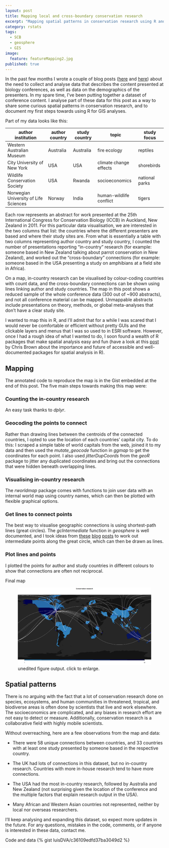 ```yaml
---
layout: post
title: Mapping local and cross-boundary conservation research
excerpt: "Mapping spatial patterns in conservation research using R and ICCB 2011 presentation data."
category: rstats
tags: 
  - SCB
  - geosphere
  - GIS
image: 
  feature: featureMapping2.jpg
published: true
---
```


In the past few months I wrote a couple of blog posts ([here](http://luisdva.github.io/Mammalogy-Reviewed/) and [here](http://luisdva.github.io/Presentation-to-publication/)) about the need to collect and analyse data that describes the content presented at biology conferences, as well as data on the demographics of the presenters. In my spare time, I’ve been putting together a dataset of conference content. I analyse part of these data for this post as a way to share some curious spatial patterns in conservation research, and to document my first steps towards using R for GIS analyses. 

Part of my data looks like this:

|author institution|author country|study country|topic|study focus|
|---|---|---|---|---|
|Western Australian Museum|Australia|Australia|fire ecology|reptiles|
|City University of New York|USA|USA|climate change effects|shorebirds|
|Wildlife Conservation Society|USA|Rwanda|socioeconomics|national parks|
|Norwegian University of Life Sciences|Norway|India|human-wildlife conflict|tigers|

Each row represents an abstract for work presented at the 25th International Congress for Conservation Biology (ICCB) in Auckland, New Zealand in 2011. For this particular data visualisation, we are interested in the two columns that list: the countries where the different presenters are based and where their study sites are. From what is essentially a table with two columns representing author country and study country, I counted the number of presentations reporting “in-country” research (for example: someone based in New Zealand talking about parrot conservation in New Zealand), and worked out the “cross-boundary” connections (for example: someone based in the USA presenting a study on amphibians at a field site in Africa).

On a map, in-country research can be visualised by colour-coding countries with count data, and the cross-boundary connections can be shown using lines linking author and study countries. The map in this post shows a reduced sample of the whole conference data (300 out of ~900 abstracts), and not all conference material can be mapped. Unmappable abstracts include presentations on theory, methods, or global meta-analyses that don’t have a clear study site.

I wanted to map this in R, and I’ll admit that for a while I was scared that I would never be comfortable or efficient without pretty GUIs and the clickable layers and menus that I was so used to in ESRI software. However, once I had a rough idea of what I wanted to do, I soon found a wealth of R packages that make spatial analysis easy and fun (have a look at this [post](http://www.seascapemodels.org/rstats/rspatial/2015/07/25/the_future_programming.html) by Chris Brown about the importance and future of accessible and well-documented packages for spatial analysis in R).

## Mapping

The annotated code to reproduce the map is in the Gist embedded at the end of this post. The five main steps towards making this map were:

### Counting the in-country research
An easy task thanks to _dplyr_.

### Geocoding the points to connect

Rather than drawing lines between the centroids of the connected countries, I opted to use the location of each countries’ capital city. To do this: I scraped a simple table of world capitals from the web, joined it to my data and then used the _mutate_geocode_ function in _ggmap_ to get the coordinates for each point. I also used _jitterDupCoords_ from the _geoR_ package to jitter any duplicated coordinates and bring out the connections that were hidden beneath overlapping lines. 

### Visualising in-country research
The _rworldmap_ package comes with functions to join user data with an internal world map using country names, which can then be plotted with flexible graphical options. 

### Get lines to connect points
The best way to visualise geographic connections is using shortest-path lines (great circles). The _gcIntermediate_ function in _geosphere_ is well documented, and I took ideas from [these](http://flowingdata.com/2011/05/11/how-to-map-connections-with-great-circles/) [blog](http://robinlovelace.net/2014/06/22/great-circles-in-rworldmap-ggplot2.html) [posts](http://toreopsahl.com/2011/08/12/why-anchorage-is-not-that-important-binary-ties-and-sample-selection/) to work out intermediate points along the great circle, which can then be drawn as lines. 

### Plot lines and points
I plotted the points for author and study countries in different colours to show that connections are often not reciprocal. 

Final map
<figure>
    <a href="/images/cresch.png"><img src="/images/cresch.png"></a>
        <figcaption>unedited figure output. click to enlarge.</figcaption>
</figure>


## Spatial patterns
There is no arguing with the fact that a lot of conservation research done on species, ecosystems, and human communities in threatened, tropical, and biodiverse areas is often done by scientists that live and work elsewhere. The socioeconomics are complicated, and any biases in research effort are not easy to detect or measure. Additionally, conservation research is a collaborative field with highly mobile scientists. 

Without overreaching, here are a few observations from the map and data:

- There were 58 unique connections between countries, and 33 countries with at least one study presented by someone based in the respective country. 

- The UK had lots of connections in this dataset, but no in-country research. 
Countries with more in-house research tend to have more connections.

- The USA had the most in-country research, followed by Australia and New Zealand (not surprising given the location of the conference and the multiple factors that explain research output in the USA). 

- Many African and Western Asian countries not represented, neither by local nor overseas researchers. 

I’ll keep analysing and expanding this dataset, so expect more updates in the future. For any questions, mistakes in the code, comments, or if anyone is interested in these data, contact me.

Code and data
{% gist luisDVA/c36109edfd37ba3049d2 %}


